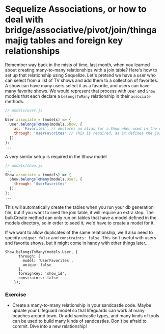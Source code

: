 # Sequelize Associations, or how to deal with bridge/associative/pivot/join/thingamajig tables and foreign key relationships

Remember way back in the mists of time, last month, when you learned about creating many-to-many relationships
with a join table? Here's how to set up that relationship using Sequelize. Let's pretend we have a user who can select from a list of TV shows and add them to a collection of favorites. A show can have many users select it as a favorite, and users can have many favorite shows. We would represent that process with `User` and `Show` models that each declare a `belongsToMany` relationship in their `associate` methods.

```js
// models/user.js
...
User.associate = (models) => {
  User.belongsToMany(models.Show, {
    as: 'Favorites', // declares an alias for a Show when used in the context of a User's list of favorites
    through: 'UserFavorites' // This is required, as it defines the join table name you will use
  });
};
...
```
A very similar setup is required in the Show model
```js
// models/show.js
...
Show.associate = (models) => {
  Show.belongsToMany(models.User, {
    through: 'UserFavorites'
  });
};
...
```

This will automatically create the tables when you run your db generation file, but if you want to seed the join table, it will require an extra step.
The bulkCreate method can only run on tables that have a model defined in the models directory, so in order to seed it, we'd have to create a model for it.

If we want to allow duplicates of the same relationship, we'll also need to specify `unique: false` and `constraints: false`. This isn't useful with users and favorite shows, but it might come in handy with other things later...

```
Show.belongsToMany(models.User, { 
      through: {
        model: 'UserFavorites',
        unique: false
      },
      foreignKey: 'show_id',
      constraints: false
    });
```

### Exercise
+ Create a many-to-many relationship in your sandcastle code. Maybe update your Lifeguard model so that lifeguards can work at many beaches around town. Or add sandcastle types, and many kinds of tools can be used to build many kinds of sandcastles. Don't be afraid to commit. Dive into a new relationship!
